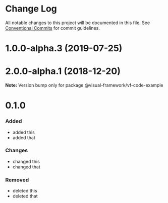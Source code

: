 # Change Log

All notable changes to this project will be documented in this file.
See [Conventional Commits](https://conventionalcommits.org) for commit guidelines.

# 1.0.0-alpha.3 (2019-07-25)



# 2.0.0-alpha.1 (2018-12-20)

**Note:** Version bump only for package @visual-framework/vf-code-example





# 0.1.0

### Added
- added this
- added that

### Changes

- changed this
- changed that

### Removed

- deleted this
- deleted that
